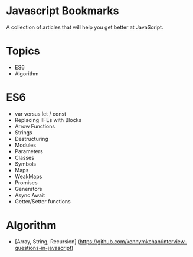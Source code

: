 # Javascript Bookmarks
A collection of articles that will help you get better at JavaScript.

# Topics

- ES6
- Algorithm

# ES6

- var versus let / const
- Replacing IIFEs with Blocks
- Arrow Functions
- Strings
- Destructuring
- Modules
- Parameters
- Classes
- Symbols
- Maps
- WeakMaps
- Promises
- Generators
- Async Await
- Getter/Setter functions

# Algorithm

- [Array, String, Recursion] (https://github.com/kennymkchan/interview-questions-in-javascript)



